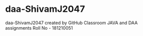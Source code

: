# daa-ShivamJ2047
daa-ShivamJ2047 created by GitHub Classroom
JAVA and DAA assignments
Roll No - 181210051
